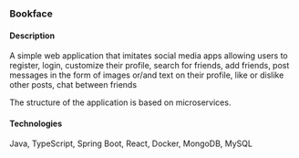 ### Bookface

#### Description
A simple web application that imitates social media apps allowing users to register, login, customize their profile, search for friends, add friends, 
post messages in the form of images or/and text on their profile, like or dislike other posts, chat between friends


The structure of the application is based on microservices.

#### Technologies
Java, TypeScript,  Spring Boot, React, Docker, MongoDB, MySQL

